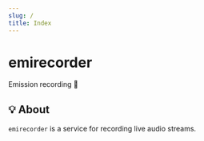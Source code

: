 ```yaml
---
slug: /
title: Index
---
```


# emirecorder

Emission recording 🎥

## 💡 About

`emirecorder` is a service for recording live audio streams.
